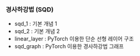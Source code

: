 ### 경사하강법 (SQD)
* sqd_1 : 기본 개념 1
* sqd_2 : 기본 개념 2
* linear_layer : PyTorch 이용한 단순 선형 레이어 구조
* sqd_graph : PyTorch 이용한 경사하강법 그래프
  
